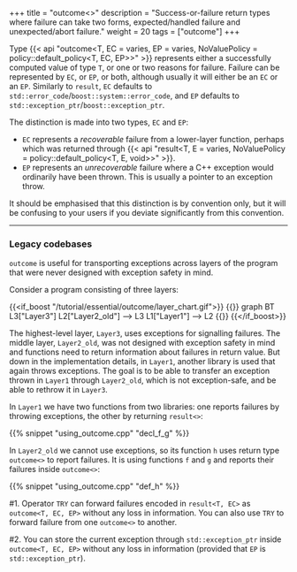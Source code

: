 +++
title = "outcome<>"
description = "Success-or-failure return types where failure can take two forms, expected/handled failure and unexpected/abort failure."
weight = 20
tags = ["outcome"]
+++


Type {{< api "outcome<T, EC = varies, EP = varies, NoValuePolicy = policy::default_policy<T, EC, EP>>" >}} represents either a successfully computed value of type `T`, or one or two reasons for failure. Failure can be represented by `EC`, or `EP`, or both, although usually it will either be an `EC` or an `EP`.
Similarly to `result`, `EC` defaults to `std::error_code`/`boost::system::error_code`, and `EP` defaults to `std::exception_ptr`/`boost::exception_ptr`.

The distinction is made into two types, `EC` and `EP`:

- `EC` represents a *recoverable* failure from a lower-layer function, perhaps which was returned through {{< api "result<T, E = varies, NoValuePolicy = policy::default_policy<T, E, void>>" >}}.
- `EP` represents an *unrecoverable* failure where a C++ exception would ordinarily have been thrown. This is usually a pointer to an exception throw.

It should be emphasised that this distinction is by convention only, but it will be confusing to your
users if you deviate significantly from this convention.

<hr>

### Legacy codebases

`outcome` is useful for transporting exceptions across layers of the program that were never designed with exception safety in mind.

Consider a program consisting of three layers:

{{<if_boost "/tutorial/essential/outcome/layer_chart.gif">}}
{{<mermaid>}}
graph BT
    L3["Layer3"]
    L2["Layer2_old"] --> L3
    L1["Layer1"] --> L2
{{</mermaid>}}
{{</if_boost>}}

The highest-level layer, `Layer3`, uses exceptions for signalling failures. The middle layer, `Layer2_old`,
was not designed with exception safety in mind and functions need to return information about failures in return value.
But down in the implementation details, in `Layer1`, another library is used that again throws exceptions. The goal is
to be able to transfer an exception thrown in `Layer1` through `Layer2_old`, which is not exception-safe,
and be able to rethrow it in `Layer3`.

In `Layer1` we have two functions from two libraries: one reports failures by throwing exceptions, the other by returning `result<>`:

{{% snippet "using_outcome.cpp" "decl_f_g" %}}  

In `Layer2_old` we cannot use exceptions, so its function `h` uses return type `outcome<>` to report failures. It is using functions `f` and `g` and reports their failures inside `outcome<>`:

{{% snippet "using_outcome.cpp" "def_h" %}}

#1. Operator `TRY` can forward failures encoded in `result<T, EC>` as `outcome<T, EC, EP>` without any loss in information. You can also use `TRY` to forward failure from one `outcome<>` to another.

#2. You can store the current exception through `std::exception_ptr` inside `outcome<T, EC, EP>` without any loss in information
    (provided that `EP` is `std::exception_ptr`).
